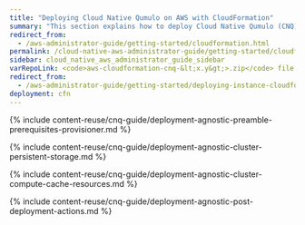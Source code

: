 ```yaml
---
title: "Deploying Cloud Native Qumulo on AWS with CloudFormation"
summary: "This section explains how to deploy Cloud Native Qumulo (CNQ) on AWS by creating the persistent storage and the cluster compute and cache resources with CloudFormation. It also provides information about post-deployment actions and optimization."
redirect_from:
  - /aws-administrator-guide/getting-started/cloudformation.html
permalink: /cloud-native-aws-administrator-guide/getting-started/cloudformation.html
sidebar: cloud_native_aws_administrator_guide_sidebar
varRepoLink: <code>aws-cloudformation-cnq-&lt;x.y&gt;>.zip</code> file (the version in the file name corresponds to the provisioning scripts, not the version of Qumulo Core)
redirect_from:
  - /aws-administrator-guide/getting-started/deploying-instance-cloudformation.html
deployment: cfn
---
```


{% include content-reuse/cnq-guide/deployment-agnostic-preamble-prerequisites-provisioner.md %}

{% include content-reuse/cnq-guide/deployment-agnostic-cluster-persistent-storage.md %}

{% include content-reuse/cnq-guide/deployment-agnostic-cluster-compute-cache-resources.md %}

{% include content-reuse/cnq-guide/deployment-agnostic-post-deployment-actions.md %}
